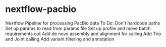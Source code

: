 # nextflow-pacbio
Nextflow Pipeline for processing PacBio data
  To Do:
  Don't hardcode paths
  Set up params to read from params file
  Set up profile and move batch requirements out
  Add de novo assembly and alignment for calling
  Add Trio and Joint calling
  Add variant filtering and annotation
